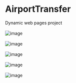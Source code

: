 # AirportTransfer
Dynamic web pages project<br /><br />
![image](https://github.com/user-attachments/assets/3d709c00-9a61-41ef-809d-3410209017d7)<br /><br />
![image](https://github.com/user-attachments/assets/66fc65d9-36a3-40d1-97ea-372271065a75)<br /><br />
![image](https://github.com/user-attachments/assets/ee96eb07-2cd5-41bc-afb4-96b43f8bdce1)<br /><br />
![image](https://github.com/user-attachments/assets/56b544f5-2d03-4ec1-8b53-a96121ffd2b6)<br /><br />
![image](https://github.com/user-attachments/assets/9abdfdd1-274d-4345-bb15-584eab817e15)
